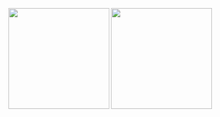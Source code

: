 <p align="left">
<img height="200px" src="https://github-readme-stats.vercel.app/api/top-langs/?username=Saba3939&theme=dark&layout=donut" />
<img height="200px" src="https://github-readme-stats.vercel.app/api?username=Saba3939&theme=green&show_icons=true"/>
</p>
